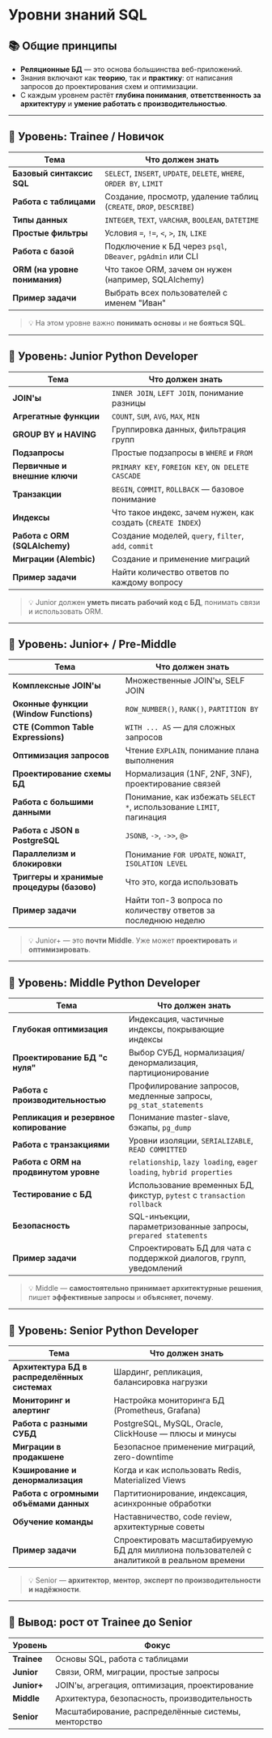# Уровни знаний SQL

## 📚 Общие принципы

- **Реляционные БД** — это основа большинства веб-приложений.
- Знания включают как **теорию**, так и **практику**: от написания запросов до проектирования схем и оптимизации.
- С каждым уровнем растёт **глубина понимания**, **ответственность за архитектуру** и **умение работать с производительностью**.

---

## 🔹 Уровень: **Trainee / Новичок**

| Тема | Что должен знать |
|------|------------------|
| **Базовый синтаксис SQL** | `SELECT`, `INSERT`, `UPDATE`, `DELETE`, `WHERE`, `ORDER BY`, `LIMIT` |
| **Работа с таблицами** | Создание, просмотр, удаление таблиц (`CREATE`, `DROP`, `DESCRIBE`) |
| **Типы данных** | `INTEGER`, `TEXT`, `VARCHAR`, `BOOLEAN`, `DATETIME` |
| **Простые фильтры** | Условия `=`, `!=`, `<`, `>`, `IN`, `LIKE` |
| **Работа с базой** | Подключение к БД через `psql`, `DBeaver`, `pgAdmin` или CLI |
| **ORM (на уровне понимания)** | Что такое ORM, зачем он нужен (например, SQLAlchemy) |
| **Пример задачи** | Выбрать всех пользователей с именем "Иван" |

> 💡 На этом уровне важно **понимать основы** и **не бояться SQL**.

---

## 🔹 Уровень: **Junior Python Developer**

| Тема | Что должен знать |
|------|------------------|
| **JOIN'ы** | `INNER JOIN`, `LEFT JOIN`, понимание разницы |
| **Агрегатные функции** | `COUNT`, `SUM`, `AVG`, `MAX`, `MIN` |
| **GROUP BY и HAVING** | Группировка данных, фильтрация групп |
| **Подзапросы** | Простые подзапросы в `WHERE` и `FROM` |
| **Первичные и внешние ключи** | `PRIMARY KEY`, `FOREIGN KEY`, `ON DELETE CASCADE` |
| **Транзакции** | `BEGIN`, `COMMIT`, `ROLLBACK` — базовое понимание |
| **Индексы** | Что такое индекс, зачем нужен, как создать (`CREATE INDEX`) |
| **Работа с ORM (SQLAlchemy)** | Создание моделей, `query`, `filter`, `add`, `commit` |
| **Миграции (Alembic)** | Создание и применение миграций |
| **Пример задачи** | Найти количество ответов по каждому вопросу |

> 💡 Junior должен **уметь писать рабочий код с БД**, понимать связи и использовать ORM.

---

## 🔹 Уровень: **Junior+ / Pre-Middle**

| Тема | Что должен знать |
|------|------------------|
| **Комплексные JOIN'ы** | Множественные JOIN'ы, SELF JOIN |
| **Оконные функции (Window Functions)** | `ROW_NUMBER()`, `RANK()`, `PARTITION BY` |
| **CTE (Common Table Expressions)** | `WITH ... AS` — для сложных запросов |
| **Оптимизация запросов** | Чтение `EXPLAIN`, понимание плана выполнения |
| **Проектирование схемы БД** | Нормализация (1NF, 2NF, 3NF), проектирование связей |
| **Работа с большими данными** | Понимание, как избежать `SELECT *`, использование `LIMIT`, пагинация |
| **Работа с JSON в PostgreSQL** | `JSONB`, `->`, `->>`, `@>` |
| **Параллелизм и блокировки** | Понимание `FOR UPDATE`, `NOWAIT`, `ISOLATION LEVEL` |
| **Триггеры и хранимые процедуры (базово)** | Что это, когда использовать |
| **Пример задачи** | Найти топ-3 вопроса по количеству ответов за последнюю неделю |

> 💡 Junior+ — это **почти Middle**. Уже может **проектировать** и **оптимизировать**.

---

## 🔹 Уровень: **Middle Python Developer**

| Тема | Что должен знать |
|------|------------------|
| **Глубокая оптимизация** | Индексация, частичные индексы, покрывающие индексы |
| **Проектирование БД "с нуля"** | Выбор СУБД, нормализация/денормализация, партиционирование |
| **Работа с производительностью** | Профилирование запросов, медленные запросы, `pg_stat_statements` |
| **Репликация и резервное копирование** | Понимание master-slave, бэкапы, `pg_dump` |
| **Работа с транзакциями** | Уровни изоляции, `SERIALIZABLE`, `READ COMMITTED` |
| **Работа с ORM на продвинутом уровне** | `relationship`, `lazy loading`, `eager loading`, `hybrid properties` |
| **Тестирование с БД** | Использование временных БД, фикстур, `pytest` с `transaction rollback` |
| **Безопасность** | SQL-инъекции, параметризованные запросы, `prepared statements` |
| **Пример задачи** | Спроектировать БД для чата с поддержкой диалогов, групп, уведомлений |

> 💡 Middle — **самостоятельно принимает архитектурные решения**, пишет **эффективные запросы** и **объясняет, почему**.

---

## 🔹 Уровень: **Senior Python Developer**

| Тема | Что должен знать |
|------|------------------|
| **Архитектура БД в распределённых системах** | Шардинг, репликация, балансировка нагрузки |
| **Мониторинг и алертинг** | Настройка мониторинга БД (Prometheus, Grafana) |
| **Работа с разными СУБД** | PostgreSQL, MySQL, Oracle, ClickHouse — плюсы и минусы |
| **Миграции в продакшене** | Безопасное применение миграций, zero-downtime |
| **Кэширование и денормализация** | Когда и как использовать Redis, Materialized Views |
| **Работа с огромными объёмами данных** | Партитионирование, индексация, асинхронные обработки |
| **Обучение команды** | Наставничество, code review, архитектурные советы |
| **Пример задачи** | Спроектировать масштабируемую БД для миллиона пользователей с аналитикой в реальном времени |

> 💡 Senior — **архитектор**, **ментор**, **эксперт по производительности и надёжности**.

---

## 📌 Вывод: рост от Trainee до Senior

| Уровень | Фокус |
|-------|------|
| **Trainee** | Основы SQL, работа с таблицами |
| **Junior** | Связи, ORM, миграции, простые запросы |
| **Junior+** | JOIN'ы, агрегация, оптимизация, проектирование |
| **Middle** | Архитектура, безопасность, производительность |
| **Senior** | Масштабирование, распределённые системы, менторство |
